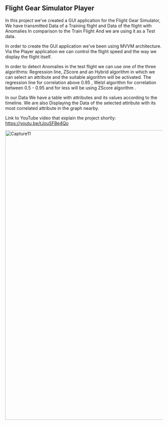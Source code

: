 ## Flight Gear Simulator Player


In this project we’ve created a GUI application for the Flight Gear Simulator,
We have transmitted Data of a Training flight and Data of the flight with Anomalies In comparison to the Train Flight And we are using it as a Test data.

In order to create the GUI application we've been using MVVM architecture.
Via the Player application we can control the flight speed and the way we display the flight itself.

In order to detect Anomalies in the test flight we can use one of the three algorithms:
Regression line, ZScore and an Hybrid algorithm in which we can select an attribute and the suitable algorithm will be activated.
The regression line for correlation above 0.95 , Welzl algorithm for correlation between 0.5 - 0.95 and for less will be using ZScore algorithm .

In our Data We have a table with attributes and its values according to the timeline.
We are also Displaying the Data of the selected attribute with its most correlated attribute in the graph nearby.

Link to YouTube video that explain the project shortly: https://youtu.be/tJouSFBe4Qo

<img width="923" alt="Capture11" src="https://user-images.githubusercontent.com/74242238/125206698-43c43700-e291-11eb-9d8b-9396b855acc7.PNG">

